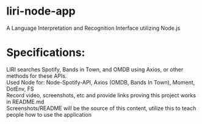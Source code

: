 # liri-node-app
A Language Interpretation and Recognition Interface utilizing Node.js

# Specifications:
LIRI searches Spotify, Bands in Town, and OMDB using Axios, or other methods for these APIs.  
Used Node for: Node-Spotify-API, Axios (OMDB, Bands In Town), Moment, DotEnv, FS  
Record video, screenshots, etc and provide links proving this project works in README.md  
Screenshots/README will be the source of this content, utilize this to teach people how to use the application  

